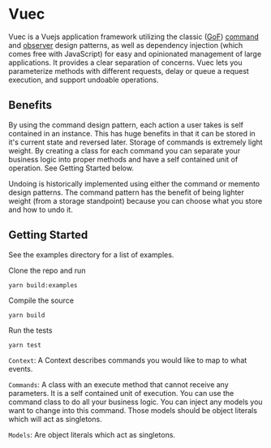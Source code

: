 # Vuec

Vuec is a Vuejs application framework utilizing the classic ([GoF](https://en.wikipedia.org/wiki/Design_Patterns)) [command](https://en.wikipedia.org/wiki/Command_pattern) and [observer](https://en.wikipedia.org/wiki/Observer_pattern) design patterns, as well as dependency injection (which comes free with JavaScript) for easy and opinionated management of large applications. It provides a clear separation of concerns. Vuec lets you parameterize methods with different requests, delay or queue a request execution, and support undoable operations.

## Benefits
By using the command design pattern, each action a user takes is self contained in an instance. This has huge benefits in that it can be stored in it's current state and reversed later. Storage of commands is extremely light weight. By creating a class for each command you can separate your business logic into proper methods and have a self contained unit of operation. See Getting Started below.

Undoing is historically implemented using either the command or memento design patterns. The command pattern has the benefit of being lighter weight (from a storage standpoint) because you can choose what you store and how to undo it. 

## Getting Started

See the examples directory for a list of examples.

Clone the repo and run

```
yarn build:examples
```

Compile the source

```
yarn build
```

Run the tests

```
yarn test
```

`Context`: A Context describes commands you would like to map to what events. 

`Commands`: A class with an execute method that cannot receive any parameters. It is a self contained unit of execution. You can use the command class to do all your business logic. You can inject any models you want to change into this command. Those models should be object literals which will act as singletons. 

`Models`: Are object literals which act as singletons.